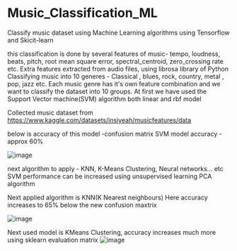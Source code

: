 # Music_Classification_ML
Classify music dataset using Machine Learning algorithms using Tensorflow and Skicit-learn

this classification is done by several features of music- tempo, loudness, beats, pitch, root mean square error, spectral_centroid, zero_crossing rate etc.
Extra features extracted from audio files, using librosa library of Python 
Classifying music into 10 generes - Classical , blues, rock, country, metal , pop, jazz etc. Each music genre has it's own feature combination and we  want to classify the dataset into 10 groups. At first we have used the Support Vector machine(SVM) algorithm both linear and rbf model

Collected music dataset from  https://www.kaggle.com/datasets/insiyeah/musicfeatures/data


below is accuracy of this model -confusion matrix
SVM model accuracy - approx 60% 

![image](https://github.com/user-attachments/assets/562755c1-d755-471f-aef3-b078226e4608)

next algorithm to apply - KNN, K-Means Clustering, Neural networks... etc
SVM performance can be increased using unsupervised learning PCA algorithm 


Next applied algorithm is KNN(K Nearest neighbours)
Here accuracy increases to 65%
below the new confusion maxtrix

![image](https://github.com/user-attachments/assets/493c674b-68f5-4179-8e6f-7305271d5b7b)

Next used model is KMeans Clustering, accuracy increases much more
using sklearn evaluation matrix
![image](https://github.com/user-attachments/assets/86d232a1-f59f-46a1-85b6-0d8e8f248db5)





